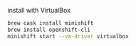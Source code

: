 install with VirtualBox
```bash
brew cask install minishift
brew install openshift-cli
minishift start --vm-driver virtualbox
```